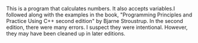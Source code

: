 This is a program that calculates numbers. It also accepts variables.I followed along with the examples in the book, "Programming Principles and Practice Using C++ second edition" by Bjarne Stroustrup. In the second edition, there were many errors. I suspect they were intentional. However, they may have been cleaned up in later editions.
